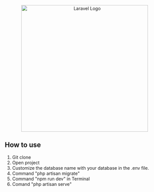 <p align="center"><a href="https://laravel.com" target="_blank"><img src="https://raw.githubusercontent.com/laravel/art/master/logo-lockup/5%20SVG/2%20CMYK/1%20Full%20Color/laravel-logolockup-cmyk-red.svg" width="400" alt="Laravel Logo"></a></p>

## How to use

1. Git clone
2. Open project
3. Customize the database name with your database in the .env file.
4. Command "php artisan migrate"
5. Command "npm run dev" in Terminal
6. Comand "php artisan serve"
